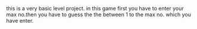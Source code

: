 this is  a very basic level project.
in this game  first you have to enter your max no.then you have to guess the the between 1 to the max no. which you have enter.
